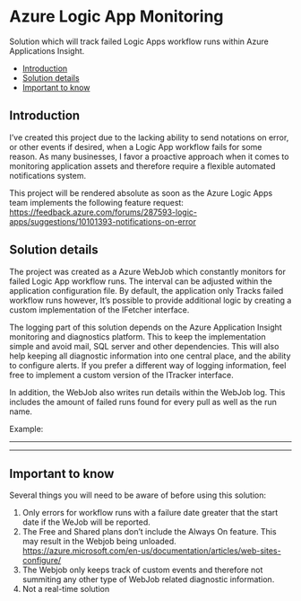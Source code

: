 Azure Logic App Monitoring 
=============
Solution which will track failed Logic Apps workflow runs within Azure Applications Insight.

* [Introduction](#introduction)
* [Solution details](#Solution-details)
* [Important to know](#Important-to-know)

## Introduction

I’ve created this project due to the lacking ability to send notations on error, or other events if desired, when a Logic App workflow fails for some reason. As many businesses, I favor a proactive approach when it comes to monitoring application assets and therefore require a flexible automated notifications system.

This project will be rendered absolute as soon as the Azure Logic Apps team implements the following feature request: https://feedback.azure.com/forums/287593-logic-apps/suggestions/10101393-notifications-on-error

## Solution details

The project was created as a Azure WebJob which constantly monitors for failed Logic App workflow runs. The interval can be adjusted within the application configuration file. By default, the application only Tracks failed workflow runs however, It’s possible to provide additional logic by creating a custom implementation of the IFetcher interface. 

The logging part of this solution depends on the Azure Application Insight monitoring and diagnostics platform. This to keep the implementation simple and avoid mail, SQL server and other dependencies. This will also help keeping all diagnostic information into one central place, and the ability to configure alerts. If you prefer a different way of logging information, feel free to implement a custom version of the ITracker interface. 

In addition, the WebJob also writes run details within the WebJob log. This includes the amount of failed runs found for every pull as well as the run name. 

Example:

---

---

## Important to know

Several things you will need to be aware of before using this solution:
 
1) Only errors for workflow runs with a failure date greater that the start date if the WeJob will be reported. 
2) The Free and Shared plans don’t include the Always On feature. This may result in the Webjob being unloaded. https://azure.microsoft.com/en-us/documentation/articles/web-sites-configure/
3) The Webjob only keeps track of custom events and therefore not summiting any other type of WebJob related diagnostic information.  
4) Not a real-time solution
 


 

